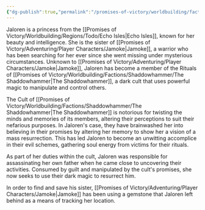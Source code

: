```yaml
---
{"dg-publish":true,"permalink":"/promises-of-victory/worldbuilding/factions/darkspear-trolls/jaloren/","noteIcon":"NPC","created":"","updated":""}
---
```


Jaloren is a princess from the  [[Promises of Victory/Worldbuilding/Regions/Todo/Echo Isles\|Echo Isles]], known for her beauty and intelligence. She is the sister of [[Promises of Victory/Adventuring/Player Characters/Jamoke\|Jamoke]], a warrior who has been searching for her ever since she went missing under mysterious circumstances. Unknown to [[Promises of Victory/Adventuring/Player Characters/Jamoke\|Jamoke]], Jaloren has become a member of the Rituals of [[Promises of Victory/Worldbuilding/Factions/Shaddowhammer/The Shaddowhammer\|The Shaddowhammer]], a dark cult that uses powerful magic to manipulate and control others.

The Cult of [[Promises of Victory/Worldbuilding/Factions/Shaddowhammer/The Shaddowhammer\|The Shaddowhammer]] is notorious for twisting the minds and memories of its members, altering their perceptions to suit their nefarious purposes. In Jaloren's case, they have brainwashed her into believing in their promises by altering her memory to show her a vision of a mass resurrection. This has led Jaloren to become an unwitting accomplice in their evil schemes, gathering soul energy from victims for their rituals.

As part of her duties within the cult, Jaloren was responsible for assassinating her own father when he came close to uncovering their activities. Consumed by guilt and manipulated by the cult's promises, she now seeks to use their dark magic to resurrect him.

In order to find and save his sister, [[Promises of Victory/Adventuring/Player Characters/Jamoke\|Jamoke]] has been using a gemstone that Jaloren left behind as a means of tracking her location.
